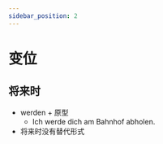 ```yaml
---
sidebar_position: 2
---
```


# 变位



## 将来时

* werden + 原型
  * Ich werde dich am Bahnhof abholen.
* 将来时没有替代形式